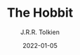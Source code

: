 ---
layout: post
title:  "The Hobbit"
date:   2022-01-05
categories: Book Review
author: J.R.R. Tolkien
---